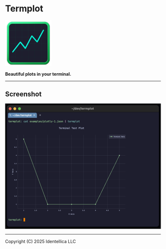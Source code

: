 # Termplot

<img src="raw-icons/termplot-2.png" width="150" height="150" alt="termplot logo">

**Beautiful plots in your terminal.**

---

## Screenshot

<img src="raw-images/screenshot.png" width="600" alt="termplot demo">

---

Copyright (C) 2025 Identellica LLC

